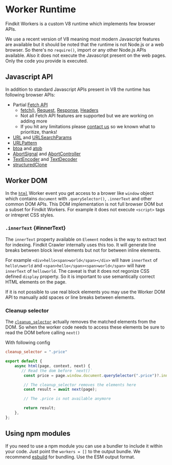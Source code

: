 # Worker Runtime

Findkit Workers is a custom V8 runtime which implements few browser APIs.

We use a recent version of V8 meaning most modern Javascript features are
available but it should be noted that the runtime is not Node.js or a
web browser. So there's no `require()`, import or any other Node.js APIs available. Also it
does not execute the Javascript present on the web pages. Only the code you
provide is executed.

## Javascript API

In addition to standard Javascript APIs present in V8 the runtime has following
browser APIs:

- Partial [Fetch API](https://developer.mozilla.org/en-US/docs/Web/API/Fetch_API)
  - [fetch()][fetch], [Request][], [Response][], [Headers][]
  - Not all Fetch API features are supported but we are working on adding more
  - If you hit any limitations please [contact us](https://www.findkit.com/contact/) so we known what to prioritize, thanks!
- [URL][] and [URLSearchParams][]
- [URLPattern][]
- [btoa][] and [atob][]
- [AbortSignal][] and [AbortController][]
- [TextEncoder][] and [TextDecoder][]
- [structuredClone][]

[fetch]: https://developer.mozilla.org/en-US/docs/Web/API/Fetch_API
[Request]: https://developer.mozilla.org/en-US/docs/Web/API/Request
[Response]: https://developer.mozilla.org/en-US/docs/Web/API/Response
[Headers]: https://developer.mozilla.org/en-US/docs/Web/API/Headers
[URL]: https://developer.mozilla.org/en-US/docs/Web/API/URL
[URLSearchParams]: https://developer.mozilla.org/en-US/docs/Web/API/URLSearchParams
[btoa]: https://developer.mozilla.org/en-US/docs/Web/API/btoa
[atob]: https://developer.mozilla.org/en-US/docs/Web/API/atob
[AbortSignal]: https://developer.mozilla.org/en-US/docs/Web/API/AbortSignal
[AbortController]: https://developer.mozilla.org/en-US/docs/Web/API/AbortController
[TextEncoder]: https://developer.mozilla.org/en-US/docs/Web/API/TextEncoder
[TextDecoder]: https://developer.mozilla.org/en-US/docs/Web/API/TextDecoder
[structuredClone]: https://developer.mozilla.org/en-US/docs/Web/API/structuredClone
[URLPattern]: https://developer.mozilla.org/en-US/docs/Web/API/URLPattern

## Worker DOM

In the [`html`](/workers/events#html) Worker event you get access to a brower like
`window` object which contains `document` with `.querySelector()`, `.innerText` and
other common DOM APIs. This DOM implementation is not full browser DOM but a subset
for Findkit Workers. For example it does not execute `<script>` tags or intrepret
CSS styles.

### `.innerText` {#innerText}

The `innerText` property available on `Element` nodes is the way to extract
text for indexing. Findkit Crawler internally uses this too.
It will generate line breaks between block level elements but not
for between inline elements.

For example `<div>hello<span>world</span></div>` will have `innerText` of `hello\nworld` and
`<span>hello</span><span>world</span>` will have `innerText` of `helloworld`. The caveat is
that it does not regonize CSS defined `display` property. So it is important to use semantically
correct HTML elements on the page.

If it is not possible to use real block elements you may use the Worker DOM API to manually add
spaces or line breaks between elements.

### Cleanup selector

The [`cleanup_selector`](/toml/options/#cleanup_selector) actually removes the matched elements
from the DOM. So when the worker code needs to access these elements be sure to read the DOM
before calling `next()`

With following config

```toml
cleanup_selector = ".price"
```

```js
export default {
	async html(page, context, next) {
	   // Read the dom before `next()`
		const price = page.window.document.querySelector(".price")?.innerText;

		// The cleanup_selector removes the elements here
		const result = await next(page);

		// The .price is not available anymore

		return result;
	},
};
```


## Using npm modules

If you need to use a npm module you can use a bundler to include it
within your code. Just point the `workers = []` to the output bundle. We
recommend [esbuild][] for bundling. Use the ESM output format.

[esbuild]: https://esbuild.github.io/
